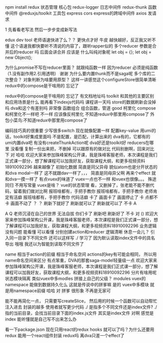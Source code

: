
npm install 
redux 状态管理 核心包
redux-logger 日志中间件
redux-thunk 函数中间件
@reduxjs/toolkit 工具包
express 
cors  express的跨域中间件
axios 发请求

1 先看看老写法
然后一步步变成新写法



edux dev tool
老师语速快进了么？？
更快点才好
牛皮
越快越好，反正我又听不懂
这个语速我都快要听不清说的内容了，跟听rapper似的
多个reducer  参数是合并后的reducer 吗 后面会讲合并
应该是
什么叫纯对象呢
let obj = {};
let obj = new Object();

为什么promise不写在reducer里面？
就跟纯函数一样
因为reducer 必须是纯函数 （1.没有副作用2.引用透明）
谢谢
为什么要内置thunk而不是saga呢
多个库的二次整合？
对象判断为啥要用原型？
这样一讲感觉这个configureStore很简单清晰
redux中的compose是干啥用的  忘记了


redux中的compose是干啥用的  忘记了
有文档地址吗
toolkit 和其他的主要区别 和应用场景是什么
能再看下indexjs代码吗
课程讲一天吗
store的数据刷新会没掉吗
dva和这个有差别吗 非常像
函数组合
组合函数，管道
good
柯里化
compose 和柯里化不一样吧 不一样
应该像反柯里化
不知道redux中那里用compose了
外包小菜鸟:不知道redux中那里用compose了






编码技巧真的很重要
少写很多switch  现在就像配置一样 配置key-value
用umi的话，toolkit好集成里面吗
不是配置，是匹配，计算出来的
dva有的，它都有的
umi内置dva吧
有没有createThunkAction呢
dva好还是toolkit好
reducers在哪里
没看懂
复制一份出来把，不删掉
可以跟原有的做对比
代码别删啊，回来对比下
对
哈哈
欢迎大家来参加珠峰架构公开课，我是珠峰客服老师，本次课程是我们正式课一部分，想了解课程可以加我好友，获取课程大纲，和更多视频资料18910092296
越来越像了
初始化数据
简直是同父异母
貌似atom也是分开状态的
和dva modal一样了
这不就跟dav一样了，，，
简直是同母异父啊
再来个effect 就和dva一摸一样了
有点vuex的味道了
vuex一点也不一样
和vuex也很像。。。
殊途同归
不用写常量
vuex是啥？
vue的状态管理
看，又删掉了，张老能不能不删代码，留着我们做对比啊
报班啥都有，手把手教你
报班啥都有，手把手教你
老师肯定有洁癖
报班啥都有，手把手教你
代码洁癖
卡了
画面卡了
画面停止了
卡
点都不卡
画面不动了
？
？
刷新下就好了
刷新就可以了
刷新就可以了
不卡
A


























A
Q
老师沉浸在自己的世界 无法自拔
你们卡了  刷新吧
刷新好了
不卡
对
()
欢迎大家来参加珠峰架构公开课，我是珠峰客服老师，本次课程是我们正式课一部分，想了解课程可以加我好友，获取课程大纲，和更多视频资料18910092296
业务逻辑
没有问题
能看懂
可以看懂
分别创建action和reducer
逻辑清晰
休息一会儿？
引入同一目录下不同文件 还可以这样写 ./  学习了
因为默认读取index文件中的具名导出
哦哦
我还以为智能到读取不同文件了

name 相当于action的前缀
相当于命名空间
actions的key有可能会相同， 所以用name命名空间来区分
有点笨重，DVA的那套saga-model轻量级一点
欢迎大家来参加珠峰架构公开课，我是珠峰客服老师，本次课程是我们正式课一部分，想了解课程可以加我好友，获取课程大纲，和更多视频资料18910092296
分片有啥用呢
状态模块隔离
类似vuex中多modles
拼接上自己的父级？
modules
vuex的namespace
能做到数据持久化么
这就是传说中的拼爹嘛
是的 vuex中多模块 就是用namespace前缀
哈哈
对
拼爹
很形象
不再是无家可



能不能再简化一点， 只需要写createSlice， 然后用的时候一个函数可以自动帮忙注入进去
封装的越多 使用者就写更少代码
./ 是指多个不同文件还是index文件?
./指的当前目录，会找当前目录下面的index.js文件
其实是index文件
对啊 感觉是index
能听懂就是自己写不出来怎么办

看一下package.json
现在只用react的redux hooks 就可以了吗？为什么还要用redux
能用一个react组件封装 redux吗
离dva只差一个effect了


